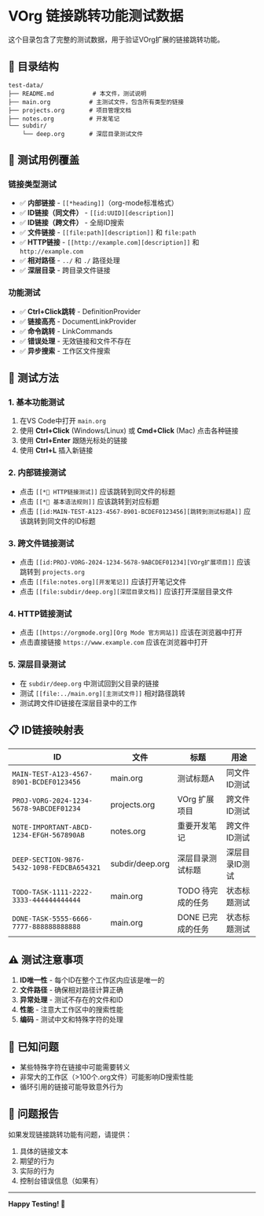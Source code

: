 # VOrg 链接跳转功能测试数据

这个目录包含了完整的测试数据，用于验证VOrg扩展的链接跳转功能。

## 📁 目录结构

```
test-data/
├── README.md           # 本文件，测试说明
├── main.org           # 主测试文件，包含所有类型的链接
├── projects.org       # 项目管理文档
├── notes.org          # 开发笔记
└── subdir/
    └── deep.org       # 深层目录测试文件
```

## 🧪 测试用例覆盖

### 链接类型测试
- ✅ **内部链接** - `[[*heading]]`（org-mode标准格式）
- ✅ **ID链接（同文件）** - `[[id:UUID][description]]`
- ✅ **ID链接（跨文件）** - 全局ID搜索
- ✅ **文件链接** - `[[file:path][description]]` 和 `file:path`
- ✅ **HTTP链接** - `[[http://example.com][description]]` 和 `http://example.com`
- ✅ **相对路径** - `../` 和 `./` 路径处理
- ✅ **深层目录** - 跨目录文件链接

### 功能测试
- ✅ **Ctrl+Click跳转** - DefinitionProvider
- ✅ **链接高亮** - DocumentLinkProvider  
- ✅ **命令跳转** - LinkCommands
- ✅ **错误处理** - 无效链接和文件不存在
- ✅ **异步搜索** - 工作区文件搜索

## 🎯 测试方法

### 1. 基本功能测试
1. 在VS Code中打开 `main.org`
2. 使用 **Ctrl+Click** (Windows/Linux) 或 **Cmd+Click** (Mac) 点击各种链接
3. 使用 **Ctrl+Enter** 跟随光标处的链接
4. 使用 **Ctrl+L** 插入新链接

### 2. 内部链接测试
- 点击 `[[*🔗 HTTP链接测试]]` 应该跳转到同文件的标题
- 点击 `[[*🧪 基本语法规则]]` 应该跳转到对应标题
- 点击 `[[id:MAIN-TEST-A123-4567-8901-BCDEF0123456][跳转到测试标题A]]` 应该跳转到同文件的ID标题

### 3. 跨文件链接测试
- 点击 `[[id:PROJ-VORG-2024-1234-5678-9ABCDEF01234][VOrg扩展项目]]` 应该跳转到 `projects.org`
- 点击 `[[file:notes.org][开发笔记]]` 应该打开笔记文件
- 点击 `[[file:subdir/deep.org][深层目录文档]]` 应该打开深层目录文件

### 4. HTTP链接测试
- 点击 `[[https://orgmode.org][Org Mode 官方网站]]` 应该在浏览器中打开
- 点击直接链接 `https://www.example.com` 应该在浏览器中打开

### 5. 深层目录测试
- 在 `subdir/deep.org` 中测试回到父目录的链接
- 测试 `[[file:../main.org][主测试文件]]` 相对路径跳转
- 测试跨文件ID链接在深层目录中的工作

## 📋 ID链接映射表

| ID | 文件 | 标题 | 用途 |
|----|------|------|------|
| `MAIN-TEST-A123-4567-8901-BCDEF0123456` | main.org | 测试标题A | 同文件ID测试 |
| `PROJ-VORG-2024-1234-5678-9ABCDEF01234` | projects.org | VOrg 扩展项目 | 跨文件ID测试 |
| `NOTE-IMPORTANT-ABCD-1234-EFGH-567890AB` | notes.org | 重要开发笔记 | 跨文件ID测试 |
| `DEEP-SECTION-9876-5432-1098-FEDCBA654321` | subdir/deep.org | 深层目录测试标题 | 深层目录ID测试 |
| `TODO-TASK-1111-2222-3333-444444444444` | main.org | TODO 待完成的任务 | 状态标题测试 |
| `DONE-TASK-5555-6666-7777-888888888888` | main.org | DONE 已完成的任务 | 状态标题测试 |

## ⚠️ 测试注意事项

1. **ID唯一性** - 每个ID在整个工作区内应该是唯一的
2. **文件路径** - 确保相对路径计算正确
3. **异常处理** - 测试不存在的文件和ID
4. **性能** - 注意大工作区中的搜索性能
5. **编码** - 测试中文和特殊字符的处理

## 🐛 已知问题

- 某些特殊字符在链接中可能需要转义
- 非常大的工作区（>100个.org文件）可能影响ID搜索性能
- 循环引用的链接可能导致意外行为

## 🔧 问题报告

如果发现链接跳转功能有问题，请提供：
1. 具体的链接文本
2. 期望的行为
3. 实际的行为  
4. 控制台错误信息（如果有）

---

**Happy Testing! 🚀** 